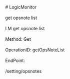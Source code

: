 <br>#     LogicMonitor</br>
<br>get opsnote list</br>
<br>LM get opsnote list</br>
<br>Method: Get</br>
<br>OperationID: getOpsNoteList</br>
<br>EndPoint:</br>
<br>/setting/opsnotes</br>
